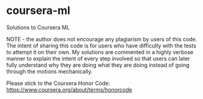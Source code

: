 # coursera-ml
Solutions to Coursera ML

NOTE - the author does not encourage any plagiarism by users of this code.
The intent of sharing this code is for users who have difficulty with the tests to attempt it on their own.
My solutions are commented in a highly verbose manner to explain the intent of every step involved so that users can later fully understand why they are doing what they are doing instead of going through the motions mechanically.

Please stick to the Coursera Honor Code:
https://www.coursera.org/about/terms/honorcode
